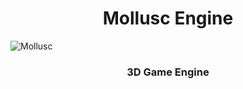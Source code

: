 
<h1 align="center"> Mollusc Engine </h1>

![Mollusc](https://github.com/al3nd3l0n/MolluscEngine/blob/main/mollusc_logo.png)

<h3 align="center"> 3D Game Engine

</h3>

